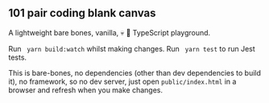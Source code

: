 ## 101 pair coding blank canvas
A lightweight bare bones, vanilla, 💀 🍦  TypeScript playground.

Run ``` yarn build:watch``` whilst making changes.
Run ``` yarn test``` to run Jest tests.

This is bare-bones, no dependencies (other than dev dependencies to build it), no framework, so no dev server, just open ```public/index.html``` in a browser and refresh when you make changes.





